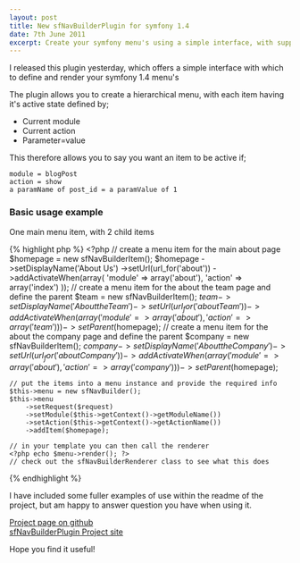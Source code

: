 ```yaml
---
layout: post
title: New sfNavBuilderPlugin for symfony 1.4
date: 7th June 2011
excerpt: Create your symfony menu's using a simple interface, with support for active state definitions
---
```


I released this plugin yesterday, which offers a simple interface with which to define and render your symfony 1.4 menu's  

The plugin allows you to create a hierarchical menu, with each item having it's active state defined by;  

* Current module
* Current action
* Parameter=value

This therefore allows you to say you want an item to be active if;

    module = blogPost
    action = show
    a paramName of post_id = a paramValue of 1

### Basic usage example

One main menu item, with 2 child items  

{% highlight php %}
    <?php
    // create a menu item for the main about page
    $homepage = new sfNavBuilderItem();
    $homepage
        ->setDisplayName('About Us')
        ->setUrl(url_for('about'))
        ->addActivateWhen(array(
            'module' => array('about'),
            'action' => array('index')
        ));
    // create a menu item for the about the team page and define the parent
    $team = new sfNavBuilderItem();
    $team
        ->setDisplayName('About the Team')
        ->setUrl(url_for('aboutTeam'))
        ->addActivateWhen(array(
            'module' => array('about'),
            'action' => array('team')
        ))
        ->setParent($homepage);
    // create a menu item for the about the company page and define the parent
    $company = new sfNavBuilderItem();
    $company
        ->setDisplayName('About the Company')
        ->setUrl(url_for('aboutCompany'))
        ->addActivateWhen(array(
            'module' => array('about'),
            'action' => array('company')
        ))
        ->setParent($homepage);

    // put the items into a menu instance and provide the required info
    $this->menu = new sfNavBuilder();
    $this->menu
        ->setRequest($request)
        ->setModule($this->getContext()->getModuleName())
        ->setAction($this->getContext()->getActionName())
        ->addItem($homepage);

    // in your template you can then call the renderer
    <?php echo $menu->render(); ?>
    // check out the sfNavBuilderRenderer class to see what this does
{% endhighlight %}


I have included some fuller examples of use within the readme of the project, but am happy to answer question you have when using it.

[Project page on github](https://github.com/catchamonkey/sfNavBuilderPlugin "Project page on github")  
[sfNavBuilderPlugin Project site](http://catchamonkey.github.com/sfNavBuilderPlugin "sfNavBuilderPlugin Project site")

Hope you find it useful!
